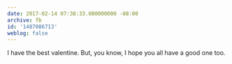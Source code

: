 ```yaml
---
date: 2017-02-14 07:38:33.000000000 -08:00
archive: fb
id: '1487086713'
weblog: false
---
```


I have the best valentine. But, you know, I hope you all have a good one too.
